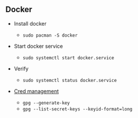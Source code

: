 ## Docker

- Install docker
    - `sudo pacman -S docker`

- Start docker service
    - `sudo systemctl start docker.service`

- Verify
    - `sudo systemctl status docker.service `

- [Cred management](https://docs.docker.com/desktop/get-started/#credentials-management-for-linux-users)
    - `gpg --generate-key`
    -  `gpg --list-secret-keys --keyid-format=long`